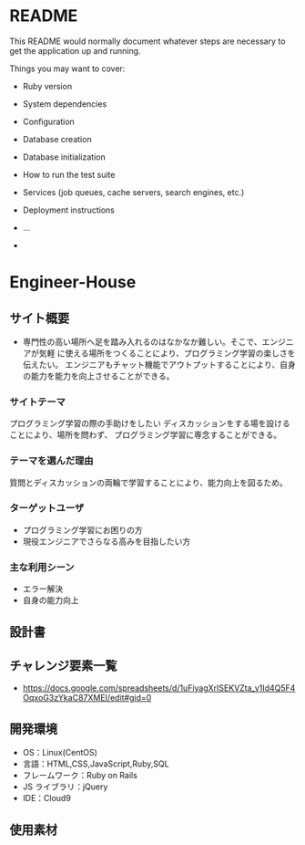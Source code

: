 # README

This README would normally document whatever steps are necessary to get the
application up and running.

Things you may want to cover:

* Ruby version

* System dependencies

* Configuration

* Database creation

* Database initialization

* How to run the test suite

* Services (job queues, cache servers, search engines, etc.)

* Deployment instructions

* ...
* 
# Engineer-House

## サイト概要

- 専門性の高い場所へ足を踏み入れるのはなかなか難しい。そこで、エンジニアが気軽
  に使える場所をつくることにより、プログラミング学習の楽しさを伝えたい。
  エンジニアもチャット機能でアウトプットすることにより、自身の能力を能力を向上させることができる。

### サイトテーマ

プログラミング学習の際の手助けをしたい
ディスカッションをする場を設けることにより、場所を問わず、
プログラミング学習に専念することができる。

### テーマを選んだ理由

質問とディスカッションの両輪で学習することにより、能力向上を図るため。

### ターゲットユーザ

- プログラミング学習にお困りの方
- 現役エンジニアでさらなる高みを目指したい方

### 主な利用シーン

- エラー解決
- 自身の能力向上

## 設計書

## チャレンジ要素一覧

- https://docs.google.com/spreadsheets/d/1uFiyagXrISEKVZta_y1Id4Q5F4OqxoG3zYkaC87XMEI/edit#gid=0

## 開発環境

- OS：Linux(CentOS)
- 言語：HTML,CSS,JavaScript,Ruby,SQL
- フレームワーク：Ruby on Rails
- JS ライブラリ：jQuery
- IDE：Cloud9

## 使用素材

